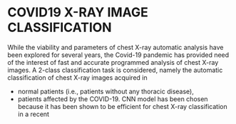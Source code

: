 # COVID19 X-RAY IMAGE CLASSIFICATION
While the viability and parameters of chest X-ray automatic analysis have been 
explored for several years, the Covid-19 pandemic has provided need of the interest 
of fast and accurate programmed analysis of chest X-ray images. 
A 2-class classification task is considered, namely the automatic classification of chest 
X-ray images acquired in
- normal patients (i.e., patients without any thoracic disease),
- patients affected by the COVID-19. 
CNN model has been chosen because it has been shown to be efficient for chest X-ray classification in a recent
